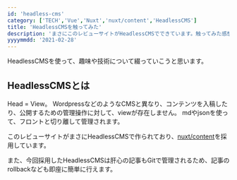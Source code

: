 ```yaml
---
id: 'headless-cms'
category: ['TECH','Vue','Nuxt','nuxt/content','HeadlessCMS']
title: 'HeadlessCMSを触ってみた'
description: 'まさにこのレビューサイトがHeadlessCMSでできています。触ってみた感想と、CMSとの違いについて触れてます。'
yyyymmdd: '2021-02-28'
---
```


<tags :tags="['TECH','Vue','Nuxt','nuxt/content','HeadlessCMS']"></tags>

HeadlessCMSを使って、趣味や技術について綴っていこうと思います。

## HeadlessCMSとは

Head = View。
WordpressなどのようなCMSと異なり、コンテンツを入稿したり、公開するための管理操作に対して、viewが存在しません。
mdやjsonを使って、フロントと切り離して管理されます。

このレビューサイトがまさにHeadlessCMSで作られており、<a href="https://content.nuxtjs.org/ja" target="_blank">nuxt/content</a>を採用しています。

また、今回採用したHeadlessCMSは肝心の記事もGitで管理されるため、記事のrollbackなども即座に簡単に行えます。


<references :links="['https://content.nuxtjs.org/ja', 'https://ja.nuxtjs.org/']"></references>
